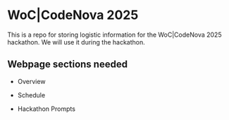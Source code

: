 # WoC|CodeNova 2025

This is a repo for storing logistic information for the WoC|CodeNova 2025 hackathon. We will use it during the hackathon.

## Webpage sections needed

- Overview

- Schedule

- Hackathon Prompts

